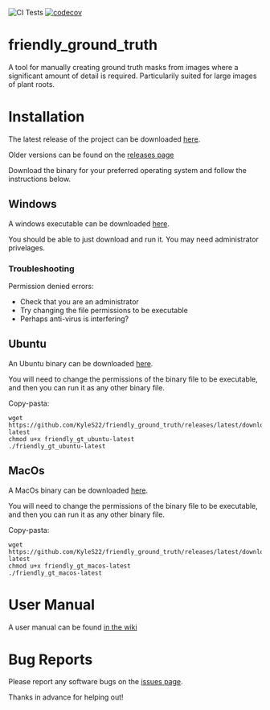 ![CI Tests](https://github.com/KyleS22/friendly_ground_truth/workflows/CI%20Tests/badge.svg)  [![codecov](https://codecov.io/gh/KyleS22/friendly_ground_truth/branch/master/graph/badge.svg)](https://codecov.io/gh/KyleS22/friendly_ground_truth)

# friendly_ground_truth
A tool for manually creating ground truth masks from images where a significant amount of detail is required.  Particularily suited for large images of plant roots.


# Installation

The latest release of the project can be downloaded [here](https://github.com/KyleS22/friendly_ground_truth/releases/latest).

Older versions can be found on the [releases page](https://github.com/KyleS22/friendly_ground_truth/releases)

Download the binary for your preferred operating system and follow the instructions below.

## Windows
A windows executable can be downloaded [here](https://github.com/KyleS22/friendly_ground_truth/releases/latest/download/friendly_gt_windows-latest.exe).

You should be able to just download and run it.  You may need administrator privelages.

### Troubleshooting
Permission denied errors:
- Check that you are an administrator
- Try changing the file permissions to be executable
- Perhaps anti-virus is interfering?

## Ubuntu
An Ubuntu binary can be downloaded [here](https://github.com/KyleS22/friendly_ground_truth/releases/latest/download/friendly_gt_ubuntu-latest).

You will need to change the permissions of the binary file to be executable, and then you can run it as any other binary file.

Copy-pasta:
```
wget https://github.com/KyleS22/friendly_ground_truth/releases/latest/download/friendly_gt_ubuntu-latest
chmod u+x friendly_gt_ubuntu-latest
./friendly_gt_ubuntu-latest
```


## MacOs
A MacOs binary can be downloaded [here](https://github.com/KyleS22/friendly_ground_truth/releases/latest/download/friendly_gt_macos-latest).

You will need to change the permissions of the binary file to be executable, and then you can run it as any other binary file.

Copy-pasta:
```
wget https://github.com/KyleS22/friendly_ground_truth/releases/latest/download/friendly_gt_macos-latest
chmod u+x friendly_gt_macos-latest
./friendly_gt_macos-latest
```

# User Manual
A user manual can be found [in the wiki](https://github.com/KyleS22/friendly_ground_truth/wiki/User-Manual)

# Bug Reports
Please report any software bugs on the [issues page](https://github.com/KyleS22/friendly_ground_truth/issues).

Thanks in advance for helping out!
